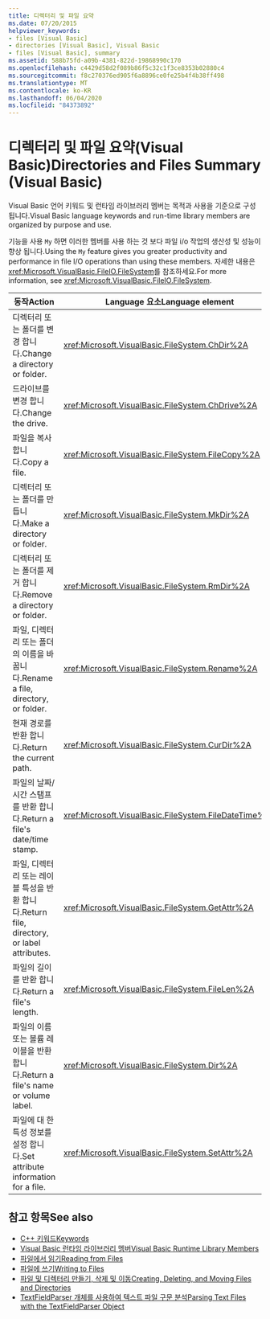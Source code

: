 ```yaml
---
title: 디렉터리 및 파일 요약
ms.date: 07/20/2015
helpviewer_keywords:
- files [Visual Basic]
- directories [Visual Basic], Visual Basic
- files [Visual Basic], summary
ms.assetid: 588b75fd-a09b-4381-822d-19868990c170
ms.openlocfilehash: c4429d58d2f089b86f5c32c1f3ce8353b02880c4
ms.sourcegitcommit: f8c270376ed905f6a8896ce0fe25b4f4b38ff498
ms.translationtype: MT
ms.contentlocale: ko-KR
ms.lasthandoff: 06/04/2020
ms.locfileid: "84373892"
---
```

# <a name="directories-and-files-summary-visual-basic"></a><span data-ttu-id="706ce-102">디렉터리 및 파일 요약(Visual Basic)</span><span class="sxs-lookup"><span data-stu-id="706ce-102">Directories and Files Summary (Visual Basic)</span></span>
<span data-ttu-id="706ce-103">Visual Basic 언어 키워드 및 런타임 라이브러리 멤버는 목적과 사용을 기준으로 구성 됩니다.</span><span class="sxs-lookup"><span data-stu-id="706ce-103">Visual Basic language keywords and run-time library members are organized by purpose and use.</span></span>  
  
 <span data-ttu-id="706ce-104">기능을 사용 `My` 하면 이러한 멤버를 사용 하는 것 보다 파일 i/o 작업의 생산성 및 성능이 향상 됩니다.</span><span class="sxs-lookup"><span data-stu-id="706ce-104">Using the `My` feature gives you greater productivity and performance in file I/O operations than using these members.</span></span> <span data-ttu-id="706ce-105">자세한 내용은 <xref:Microsoft.VisualBasic.FileIO.FileSystem>를 참조하세요.</span><span class="sxs-lookup"><span data-stu-id="706ce-105">For more information, see <xref:Microsoft.VisualBasic.FileIO.FileSystem>.</span></span>  
  
|<span data-ttu-id="706ce-106">**동작**</span><span class="sxs-lookup"><span data-stu-id="706ce-106">**Action**</span></span>|<span data-ttu-id="706ce-107">**Language 요소**</span><span class="sxs-lookup"><span data-stu-id="706ce-107">**Language element**</span></span>|  
|----------------|--------------------------|  
|<span data-ttu-id="706ce-108">디렉터리 또는 폴더를 변경 합니다.</span><span class="sxs-lookup"><span data-stu-id="706ce-108">Change a directory or folder.</span></span>|<xref:Microsoft.VisualBasic.FileSystem.ChDir%2A>|  
|<span data-ttu-id="706ce-109">드라이브를 변경 합니다.</span><span class="sxs-lookup"><span data-stu-id="706ce-109">Change the drive.</span></span>|<xref:Microsoft.VisualBasic.FileSystem.ChDrive%2A>|  
|<span data-ttu-id="706ce-110">파일을 복사합니다.</span><span class="sxs-lookup"><span data-stu-id="706ce-110">Copy a file.</span></span>|<xref:Microsoft.VisualBasic.FileSystem.FileCopy%2A>|  
|<span data-ttu-id="706ce-111">디렉터리 또는 폴더를 만듭니다.</span><span class="sxs-lookup"><span data-stu-id="706ce-111">Make a directory or folder.</span></span>|<xref:Microsoft.VisualBasic.FileSystem.MkDir%2A>|  
|<span data-ttu-id="706ce-112">디렉터리 또는 폴더를 제거 합니다.</span><span class="sxs-lookup"><span data-stu-id="706ce-112">Remove a directory or folder.</span></span>|<xref:Microsoft.VisualBasic.FileSystem.RmDir%2A>|  
|<span data-ttu-id="706ce-113">파일, 디렉터리 또는 폴더의 이름을 바꿉니다.</span><span class="sxs-lookup"><span data-stu-id="706ce-113">Rename a file, directory, or folder.</span></span>|<xref:Microsoft.VisualBasic.FileSystem.Rename%2A>|  
|<span data-ttu-id="706ce-114">현재 경로를 반환 합니다.</span><span class="sxs-lookup"><span data-stu-id="706ce-114">Return the current path.</span></span>|<xref:Microsoft.VisualBasic.FileSystem.CurDir%2A>|  
|<span data-ttu-id="706ce-115">파일의 날짜/시간 스탬프를 반환 합니다.</span><span class="sxs-lookup"><span data-stu-id="706ce-115">Return a file's date/time stamp.</span></span>|<xref:Microsoft.VisualBasic.FileSystem.FileDateTime%2A>|  
|<span data-ttu-id="706ce-116">파일, 디렉터리 또는 레이블 특성을 반환 합니다.</span><span class="sxs-lookup"><span data-stu-id="706ce-116">Return file, directory, or label attributes.</span></span>|<xref:Microsoft.VisualBasic.FileSystem.GetAttr%2A>|  
|<span data-ttu-id="706ce-117">파일의 길이를 반환 합니다.</span><span class="sxs-lookup"><span data-stu-id="706ce-117">Return a file's length.</span></span>|<xref:Microsoft.VisualBasic.FileSystem.FileLen%2A>|  
|<span data-ttu-id="706ce-118">파일의 이름 또는 볼륨 레이블을 반환 합니다.</span><span class="sxs-lookup"><span data-stu-id="706ce-118">Return a file's name or volume label.</span></span>|<xref:Microsoft.VisualBasic.FileSystem.Dir%2A>|  
|<span data-ttu-id="706ce-119">파일에 대 한 특성 정보를 설정 합니다.</span><span class="sxs-lookup"><span data-stu-id="706ce-119">Set attribute information for a file.</span></span>|<xref:Microsoft.VisualBasic.FileSystem.SetAttr%2A>|  
  
## <a name="see-also"></a><span data-ttu-id="706ce-120">참고 항목</span><span class="sxs-lookup"><span data-stu-id="706ce-120">See also</span></span>

- [<span data-ttu-id="706ce-121">C++ 키워드</span><span class="sxs-lookup"><span data-stu-id="706ce-121">Keywords</span></span>](index.md)
- [<span data-ttu-id="706ce-122">Visual Basic 런타임 라이브러리 멤버</span><span class="sxs-lookup"><span data-stu-id="706ce-122">Visual Basic Runtime Library Members</span></span>](../runtime-library-members.md)
- [<span data-ttu-id="706ce-123">파일에서 읽기</span><span class="sxs-lookup"><span data-stu-id="706ce-123">Reading from Files</span></span>](../../developing-apps/programming/drives-directories-files/reading-from-files.md)
- [<span data-ttu-id="706ce-124">파일에 쓰기</span><span class="sxs-lookup"><span data-stu-id="706ce-124">Writing to Files</span></span>](../../developing-apps/programming/drives-directories-files/writing-to-files.md)
- [<span data-ttu-id="706ce-125">파일 및 디렉터리 만들기, 삭제 및 이동</span><span class="sxs-lookup"><span data-stu-id="706ce-125">Creating, Deleting, and Moving Files and Directories</span></span>](../../developing-apps/programming/drives-directories-files/creating-deleting-and-moving-files-and-directories.md)
- [<span data-ttu-id="706ce-126">TextFieldParser 개체를 사용하여 텍스트 파일 구문 분석</span><span class="sxs-lookup"><span data-stu-id="706ce-126">Parsing Text Files with the TextFieldParser Object</span></span>](../../developing-apps/programming/drives-directories-files/parsing-text-files-with-the-textfieldparser-object.md)
